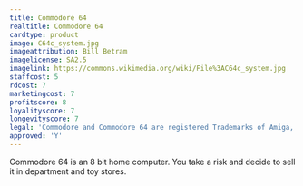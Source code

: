 ```yaml
---
title: Commodore 64
realtitle: Commodore 64
cardtype: product
image: C64c_system.jpg
imageattribution: Bill Betram
imagelicense: SA2.5
imagelink: https://commons.wikimedia.org/wiki/File%3AC64c_system.jpg
staffcost: 5
rdcost: 7
marketingcost: 7
profitscore: 8
loyalityscore: 7
longevityscore: 7
legal: 'Commodore and Commodore 64 are registered Trademarks of Amiga, Inc.'
approved: 'Y'
---
```


Commodore 64 is an 8 bit home computer. You take a risk and decide to sell it in department and toy stores. 

